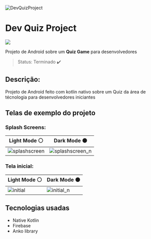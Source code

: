 ![DevQuizProject](https://user-images.githubusercontent.com/75824415/116601321-bfece680-a900-11eb-9f40-72cb3456f00b.png)

<h1>Dev Quiz Project</h1>

<a href="https://drive.google.com/file/d/1iTVCxUs452XnhqJbAMZ8pyBzg26TGZgP/view"><img src="https://user-images.githubusercontent.com/75824415/116610871-11e73980-a90c-11eb-8786-07946c67e0a5.png" /></a>

Projeto de Android sobre um **Quiz Game** para desenvolvedores

> Status: Terminado ✔️ 

<h2>Descrição: </h2>

Projeto de Android feito com kotlin nativo sobre um Quiz da área de técnologia para desenvolvedores iniciantes

<h2>Telas de exemplo do projeto</h2>

<h3>Splash Screens: </h3>

Light Mode ⚪| Dark Mode ⚫
-----------|----------
![splashscreen](https://user-images.githubusercontent.com/75824415/116605449-cf226300-a905-11eb-89bc-70b2e64509dd.gif) | ![splashscreen_n](https://user-images.githubusercontent.com/75824415/116605590-fa0cb700-a905-11eb-8ee6-f180b1cc6623.gif)

<h3>Tela inicial: </h3>

Light Mode ⚪| Dark Mode ⚫
-----------|----------
![initial](https://user-images.githubusercontent.com/75824415/116607031-e06c6f00-a907-11eb-87de-20b8fc10eddc.gif) | ![initial_n](https://user-images.githubusercontent.com/75824415/116607313-350fea00-a908-11eb-8415-9c0e0eaf2ccf.gif)

<h2>Tecnologias usadas</h2>

+ Native Kotlin
+ Firebase
+ Anko library
